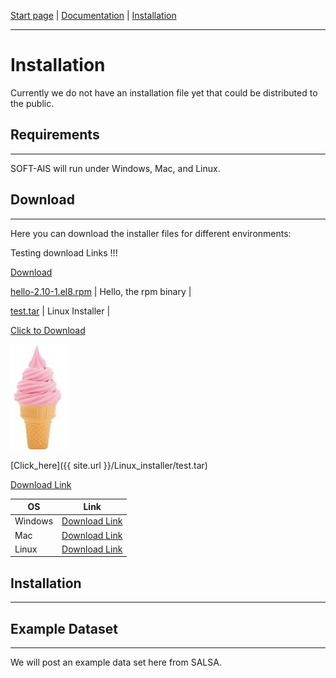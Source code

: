 [Start page](README.md) | [Documentation](documentation.md) | [Installation](download.md)

-------------------------

# Installation

Currently we do not have an installation file yet that could be distributed to the public.


## Requirements
---------------------------------
SOFT-AIS will run under Windows, Mac, and Linux.

## Download
---------------------------------
Here you can download the installer files for different environments:

Testing download Links !!!

<a href="https://github.com/aapaecklar/SOFT-AIS/blob/288e1e54629c16700eed497041b941f7d408d0f9/Windows_Installer/test.md" title="Download" download>Download</a>

<a id="raw-url" href="https://github.com/joergklein/packages/raw/master/centos/8/x86_64/rpms/hello-2.10-1.el8.x86_64.rpm">hello-2.10-1.el8.rpm</a> | Hello, the rpm binary      |



<a id="raw-url" href="https://github.com/aapaecklar/SOFT-AIS/Linux_installer/test.tar">test.tar</a> | Linux Installer      |

<a href="https://github.com/aapaecklar/SOFT-AIS/Linux_installer/test.tar" download>Click to Download</a>



<a download="https://github.com/aapaecklar/SOFT-AIS/Linux_installer/test.tar" href="images/EIS.jpg" title="Linux Download">
    <img alt="Linux Download" src="images/EIS.jpg">
</a>

[Click_here]({{ site.url }}/Linux_installer/test.tar)

<a href="https://github.com/aapaecklar/SOFT-AIS/Linux_installer/test.zip">
    Download Link
</a>

| **OS**  | **Link** |
| ------------------------------ | ------------------------------------- |
| Windows| <a href="https://github.com/aapaecklar SOFT-AIS/Linux_installer/test.zip"> Download Link </a>                         |
| Mac | <a href="https://github.com/aapaecklar/SOFT-AIS/Linux_installer/test.zip">Download Link <a>                                     |
| Linux | <a href="https://github.com/aapaecklar/SOFT-AIS/Linux_installer/test.zip"> Download Link </a> |


## Installation
---------------------------------



## Example Dataset
---------------------------------
We will post an example data set here from SALSA.
